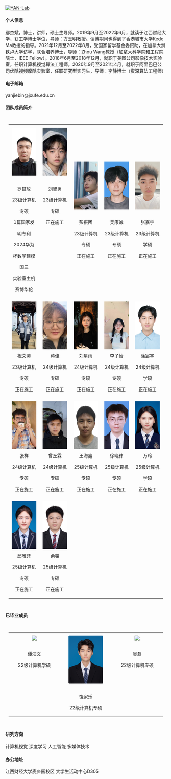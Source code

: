 [![YAN-Lab](https://img.shields.io/badge/jxufeai-github-blue?logo=github)](https://github.com/jxufeai)

#### 个人信息
鄢杰斌，博士，讲师，硕士生导师。2019年9月至2022年6月，就读于江西财经大学，获工学博士学位，导师：方玉明教授。读博期间也得到了香港城市大学Kede Ma教授的指导。2021年12月至2022年8月，受国家留学基金委资助，在加拿大滑铁卢大学访学，联合培养博士，导师：Zhou Wang教授（加拿大科学院和工程院院士，IEEE Fellow）。2018年6月至2018年12月，就职于美图公司影像技术实验室，任职计算机视觉算法工程师。2020年9月至2021年4月，就职于阿里巴巴公司优酷视频摩酷实验室，任职研究型实习生，导师：李静博士（资深算法工程师）

#### 电子邮箱
yanjiebin\@jxufe.edu.cn

#### 团队成员简介

<div style="overflow-x:auto; padding: 10px;">
<table style="width: 100%; table-layout: auto; border-spacing: 15px;">
  <!-- 第一行 -->
  <tr>
  <td style="text-align:center; padding: 10px; width: 20%; vertical-align: top;">
    <img src="https://raw.githubusercontent.com/JXUFEAI/JXUFEAI.github.io/main/images/LZF.jpg" height="150" style="object-fit:cover; width:auto;"><br>
    <span style="line-height: 2.5; font-size: 14px; display: inline-block; margin-top: 20px;">
      罗喆放 <br> 23级计算机专硕 <br> 1篇国家发明专利 <br> 2024华为杯数学建模国三 <br> 实验室主机赛博华佗</span></td>
  <td style="text-align:center; padding: 10px; width: 20%; vertical-align: top;">
    <img src="https://raw.githubusercontent.com/JXUFEAI/JXUFEAI.github.io/main/images/LZY.jpg" height="150" style="object-fit:cover; width:auto;"><br>
    <span style="line-height: 2.5; font-size: 14px; display: inline-block; margin-top: 20px;">
      刘智勇 <br> 23级计算机专硕 <br> 正在施工</span></td>
  <td style="text-align:center; padding: 10px; width: 20%;"><img src="https://raw.githubusercontent.com/JXUFEAI/JXUFEAI.github.io/main/images/PZT.jpg" height="150" style="object-fit:cover; width:auto;"><br>
    <span style="line-height: 2.5; font-size: 14px;display: inline-block; margin-top: 20px;">彭振团 <br> 23级计算机专硕 <br> 正在施工</span></td>
    <td style="text-align:center; padding: 10px; width: 20%;"><img src="https://raw.githubusercontent.com/JXUFEAI/JXUFEAI.github.io/main/images/WKC.jpg" height="150" style="object-fit:cover; width:auto;"><br>
    <span style="line-height: 2.5; font-size: 14px;display: inline-block; margin-top: 20px;">吴康诚 <br> 23级计算机专硕 <br> 正在施工</span></td>
	<td style="text-align:center; padding: 10px; width: 20%;"><img src="https://raw.githubusercontent.com/JXUFEAI/JXUFEAI.github.io/main/images/ZJY.jpg" height="150" style="object-fit:cover; width:auto;"><br>
    <span style="line-height: 2.5; font-size: 14px;display: inline-block; margin-top: 20px;">张嘉宇 <br> 23级计算机学硕 <br> 正在施工</span></td>
</tr>

  
  <!-- 第二行 -->
  <tr>
    <td style="text-align:center; padding: 10px; width: 20%;"><img src="https://raw.githubusercontent.com/JXUFEAI/JXUFEAI.github.io/main/images/ZWT.jpg" height="150" style="object-fit:cover; width:auto;"><br>
    <span style="line-height: 2.5; font-size: 14px;">祝文涛 <br> 23级计算机专硕 <br> 正在施工</span></td>
    <td style="text-align:center; padding: 10px; width: 20%;"><img src="https://raw.githubusercontent.com/JXUFEAI/JXUFEAI.github.io/main/images/JJ.jpg" height="150" style="object-fit:cover; width:auto;"><br>
    <span style="line-height: 2.5; font-size: 14px;">蒋佳 <br> 24级计算机专硕 <br> 正在施工</span></td>	
	<td style="text-align:center; padding: 10px; width: 20%;"><img src="https://raw.githubusercontent.com/JXUFEAI/JXUFEAI.github.io/main/images/LXY.jpg" height="150" style="object-fit:cover; width:auto;"><br>
    <span style="line-height: 2.5; font-size: 14px;">刘星雨 <br> 24级计算机专硕 <br> 正在施工</span></td>
    <td style="text-align:center; padding: 10px; width: 20%;"><img src="https://raw.githubusercontent.com/JXUFEAI/JXUFEAI.github.io/main/images/LZY2.jpg" height="150" style="object-fit:cover; width:auto;"><br>
    <span style="line-height: 2.5; font-size: 14px;">李子怡 <br> 24级计算机专硕 <br> 正在施工</span></td>
    <td style="text-align:center; padding: 10px; width: 20%;"><img src="https://raw.githubusercontent.com/JXUFEAI/JXUFEAI.github.io/main/images/TCY.jpg" height="150" style="object-fit:cover; width:auto;"><br>
    <span style="line-height: 2.5; font-size: 14px;">涂宸宇 <br> 24级计算机学硕 <br> 正在施工</span></td>
  </tr>
    <!-- 第三行 -->
  <tr>
	<td style="text-align:center; padding: 10px; width: 20%;"><img src="https://raw.githubusercontent.com/JXUFEAI/JXUFEAI.github.io/main/images/ZX.jpg" height="150" style="object-fit:cover; width:auto;"><br>
    <span style="line-height: 2.5; font-size: 14px;">张祥 <br> 24级计算机专硕 <br> 正在施工</span></td>
    <td style="text-align:center; padding: 10px; width: 20%;"><img src="https://raw.githubusercontent.com/JXUFEAI/JXUFEAI.github.io/main/images/ZQL.jpg" height="150" style="object-fit:cover; width:auto;"><br>
    <span style="line-height: 2.5; font-size: 14px;">曾丘霖 <br> 24级计算机专硕 <br> 正在施工</span></td>
	<td style="text-align:center; padding: 10px; width: 20%;"><img src="https://raw.githubusercontent.com/JXUFEAI/JXUFEAI.github.io/main/images/WHX.jpg" height="150" style="object-fit:cover; width:auto;"><br>
    <span style="line-height: 2.5; font-size: 14px;">王海鑫 <br> 25级计算机专硕 <br> 正在施工</span></td>
    <td style="text-align:center; padding: 10px; width: 20%;"><img src="https://raw.githubusercontent.com/JXUFEAI/JXUFEAI.github.io/main/images/XXL.jpg" height="150" style="object-fit:cover; width:auto;"><br>
    <span style="line-height: 2.5; font-size: 14px;">徐晓律 <br> 25级计算机专硕 <br> 正在施工</span></td>
    <td style="text-align:center; padding: 10px; width: 20%;"><img src="https://raw.githubusercontent.com/JXUFEAI/JXUFEAI.github.io/main/images/WL.jpg" height="150" style="object-fit:cover; width:auto;"><br>
    <span style="line-height: 2.5; font-size: 14px;">万玲 <br> 25级计算机学硕 <br> 正在施工</span></td>
  </tr>
    <!-- 第四行 -->
  <tr>
	<td style="text-align:center; padding: 10px; width: 20%;"><img src="https://raw.githubusercontent.com/JXUFEAI/JXUFEAI.github.io/main/images/QYF.jpg" height="150" style="object-fit:cover; width:auto;"><br>
    <span style="line-height: 2.5; font-size: 14px;">邱雅菲 <br> 25级计算机专硕 <br> 正在施工</span></td>
    <td style="text-align:center; padding: 10px; width: 20%;"><img src="https://raw.githubusercontent.com/JXUFEAI/JXUFEAI.github.io/main/images/YM.jpg" height="150" style="object-fit:cover; width:auto;"><br>
    <span style="line-height: 2.5; font-size: 14px;">余铭 <br> 25级计算机专硕 <br> 正在施工</span></td>
  </tr>
  </table>
</div>
  
 #### 已毕业成员
 
<div style="overflow-x:auto; padding: 10px;">
<table style="width: 100%; table-layout: auto; border-spacing: 15px;">
    <!-- 第一行 -->
  <tr>
	<td style="text-align:center; padding: 10px; width: 20%; vertical-align: top;">
    <img src="https://raw.githubusercontent.com/JXUFEAI/JXUFEAI.github.io/main/images/TZW.jpg" height="150" style="object-fit:cover; width:auto;"><br>
    <span style="line-height: 2.5; font-size: 14px; display: inline-block; margin-top: 20px;">
      谭湽文 <br> 22级计算机学硕 <br> 
    </span>
  </td>
  <td style="text-align:center; padding: 10px; width: 20%; vertical-align: top;">
    <img src="https://raw.githubusercontent.com/JXUFEAI/JXUFEAI.github.io/main/images/RJL.png" height="150" style="object-fit:cover; width:auto;"><br>
    <span style="line-height: 2.5; font-size: 14px; display: inline-block; margin-top: 20px;">
      饶家乐 <br> 22级计算机专硕 <br> 
    </span>
  </td>
  <td style="text-align:center; padding: 10px; width: 20%; vertical-align: top;">
    <img src="https://raw.githubusercontent.com/JXUFEAI/JXUFEAI.github.io/main/images/WL2.jpg" height="150" style="object-fit:cover; width:auto;"><br>
    <span style="line-height: 2.5; font-size: 14px; display: inline-block; margin-top: 20px;">
      吴磊 <br> 22级计算机专硕 <br> 
    </span>
  </td>
  </tr>
  

</table>
</div>

#### 研究方向
计算机视觉 深度学习 人工智能 多媒体技术

#### 办公地址
江西财经大学麦庐园校区 大学生活动中心D305
